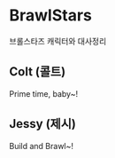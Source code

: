 # BrawlStars
브롤스타즈 캐릭터와 대사정리


## Colt (콜트) ##

Prime time, baby~!


## Jessy (제시) ##

Build and Brawl~!


